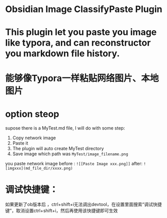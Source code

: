 # Obsidian Image ClassifyPaste Plugin

#  This plugin let you paste you image like typora, and can reconstructor you markdown file history. 
# 能够像Typora一样粘贴网络图片、本地图片
# option steop
supose there is a MyTest.md file, I will do with some step:
1. Copy network image
2. Paste it
3. The plugin will auto create MyTest directory
4. Save image which path was `MyTest/image_filename.png`

you paste network image
before  :
`![[Paste Image xxx.png]]`
after:
`![imgxxx](md_file_dir/xxxx.png)`



# 调试快捷键：
如果更新了ob版本后 ，ctrl+shift+i无法调出devtool，在设置里面搜索“调试快捷键”，取消设置ctrl+shift+i，然后再使用该快捷键即可生效

# 
